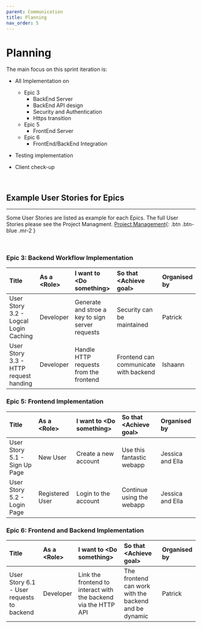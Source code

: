 ```yaml
---
parent: Communication
title: Planning
nav_order: 5
---
```


# Planning 
The main focus on this sprint iteration is: 
- All Implementation on 
    - Epic 3
        - BackEnd Server 
        - BackEnd API design 
        - Security and Authentication 
        - Https transition 
    - Epic 5
        - FrontEnd Server 
    - Epic 6 
        - FrontEnd/BackEnd Integration 

- Testing implementation 
- Client check-up 

<p>&nbsp;</p>

## Example User Stories for Epics 
---
Some User Stories are listed as example for each Epics. 
The full User Stories please see the Project Managment.
[Project Management](https://github.com/users/GNyoufun/projects/1){: .btn .btn-blue .mr-2 }

<p>&nbsp;</p>

### Epic 3: Backend Workflow Implementation 
| Title | As a \<Role\>| I want to \<Do something\>| So that \<Achieve goal\> | Organised by | 
|:------------------|:--------------|:------------------|:--------------|:--------------|
| User Story 3.2 - Logcal Login Caching | Developer | Generate and stroe a key to sign server requests | Security can be maintained | Patrick |
| User Story 3.3 - HTTP request handing | Developer | Handle HTTP requests from the frontend | Frontend can communicate with backend | Ishaann| 

### Epic 5: Frontend Implementation

| Title | As a \<Role\>| I want to \<Do something\>| So that \<Achieve goal\> | Organised by | 
|:------------------|:--------------|:------------------|:--------------|:--------------|
| User Story 5.1 - Sign Up Page | New User | Create a new account | Use this fantastic webapp | Jessica and Ella |
| User Story 5.2 - Login Page | Registered User | Login to the account | Continue using the webapp | Jessica and Ella | 

### Epic 6: Frontend and Backend Implementation
| Title | As a \<Role\>| I want to \<Do something\>| So that \<Achieve goal\> | Organised by | 
|:------------------|:--------------|:------------------|:--------------|:--------------|
| User Story 6.1 - User requests to backend | Developer | Link the frontend to interact with the backend via the HTTP API | The frontend can work with the backend and be dynamic | Patrick |